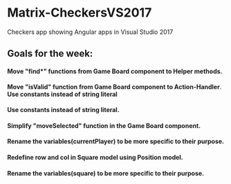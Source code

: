 # Matrix-CheckersVS2017
Checkers app showing Angular apps in Visual Studio 2017
 ## Goals for the week:

#### Move "find*" functions from Game Board component to Helper methods.
**Move "isValid" function from Game Board component to Action-Handler**.
**Use constants instead of string literal**
#### Use constants instead of string literal.
#### Simplify  "moveSelected" function in the Game Board component.
#### Rename the variables(currentPlayer) to be more specific to their purpose.
#### Redefine row and col in Square model using Position model.
#### Rename the variables(square) to be more specific to their purpose.
	 
 
 


